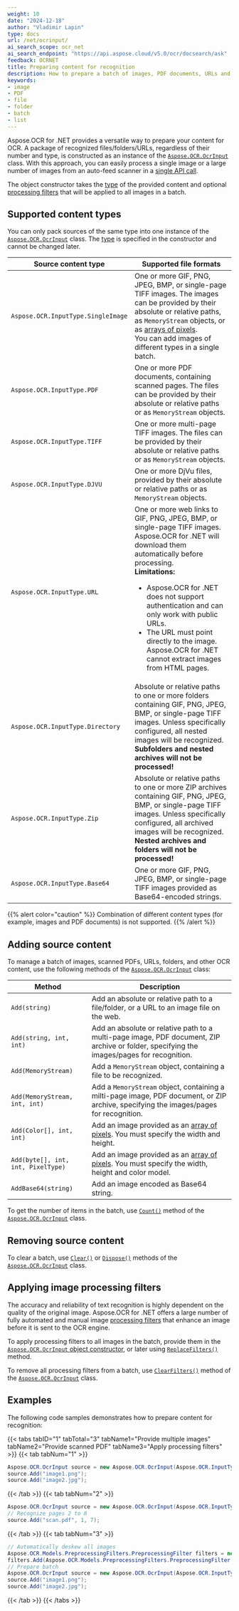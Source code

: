 ```yaml
---
weight: 10
date: "2024-12-18"
author: "Vladimir Lapin"
type: docs
url: /net/ocrinput/
ai_search_scope: ocr_net
ai_search_endpoint: "https://api.aspose.cloud/v5.0/ocr/docsearch/ask"
feedback: OCRNET
title: Preparing content for recognition
description: How to prepare a batch of images, PDF documents, URLs and other content for recognition.
keywords:
- image
- PDF
- file
- folder
- batch
- list
---
```


Aspose.OCR for .NET provides a versatile way to prepare your content for OCR. A package of recognized files/folders/URLs, regardless of their number and type, is constructed as an instance of the [`Aspose.OCR.OcrInput`](https://reference.aspose.com/ocr/net/aspose.ocr/ocrinput/) class. With this approach, you can easily process a single image or a large number of images from an auto-feed scanner in a [single API call](/ocr/net/recognition/).

The object constructor takes the [type](#supported-content-types) of the provided content and optional [processing filters](#applying-image-processing-filters) that will be applied to all images in a batch.

## Supported content types

You can only pack sources of the same type into one instance of the [`Aspose.OCR.OcrInput`](https://reference.aspose.com/ocr/net/aspose.ocr/ocrinput/) class. The [type](https://reference.aspose.com/ocr/net/aspose.ocr/inputtype/) is specified in the constructor and cannot be changed later.

Source content type | Supported file formats
------------------- | ----------------------
`Aspose.OCR.InputType.SingleImage` | One or more GIF, PNG, JPEG, BMP, or single-page TIFF images. The images can be provided by their absolute or relative paths, as `MemoryStream` objects, or as [arrays of pixels](/ocr/net/ocrinput/image-by-pixel/).<br />You can add images of different types in a single batch.
`Aspose.OCR.InputType.PDF` | One or more PDF documents, containing scanned pages. The files can be provided by their absolute or relative paths or as `MemoryStream` objects.
`Aspose.OCR.InputType.TIFF` | One or more multi-page TIFF images. The files can be provided by their absolute or relative paths or as `MemoryStream` objects.
`Aspose.OCR.InputType.DJVU` | One or more DjVu files, provided by their absolute or relative paths or as `MemoryStream` objects.
`Aspose.OCR.InputType.URL` | One or more web links to GIF, PNG, JPEG, BMP, or single-page TIFF images. Aspose.OCR for .NET will download them automatically before processing.<br />**Limitations:**<ul><li>Aspose.OCR for .NET does not support authentication and can only work with public URLs.</li><li>The URL must point directly to the image. Aspose.OCR for .NET cannot extract images from HTML pages.</li></ul>
`Aspose.OCR.InputType.Directory` | Absolute or relative paths to one or more folders containing GIF, PNG, JPEG, BMP, or single-page TIFF images. Unless specifically configured, all nested images will be recognized.<br />**Subfolders and nested archives will not be processed!**
`Aspose.OCR.InputType.Zip` | Absolute or relative paths to one or more ZIP archives containing GIF, PNG, JPEG, BMP, or single-page TIFF images. Unless specifically configured, all archived images will be recognized.<br />**Nested archives and folders will not be processed!**
`Aspose.OCR.InputType.Base64` | One or more GIF, PNG, JPEG, BMP, or single-page TIFF images provided as Base64-encoded strings.

{{% alert color="caution" %}}
Combination of different content types (for example, images and PDF documents) is not supported.
{{% /alert %}}

## Adding source content

To manage a batch of images, scanned PDFs, URLs, folders, and other OCR content, use the following methods of the [`Aspose.OCR.OcrInput`](https://reference.aspose.com/ocr/net/aspose.ocr/ocrinput/) class:

Method | Description
------ | -----------
`Add(string)` | Add an absolute or relative path to a file/folder, or a URL to an image file on the web.
`Add(string, int, int)` | Add an absolute or relative path to a multi-page image, PDF document, ZIP archive or folder, specifying the images/pages for recognition.
`Add(MemoryStream)` | Add a `MemoryStream` object, containing a file to be recognized.
`Add(MemoryStream, int, int)` | Add a `MemoryStream` object, containing a milti-page image, PDF document, or ZIP archive, specifying the images/pages for recognition.
`Add(Color[], int, int)` | Add an image provided as an [array of pixels](/ocr/net/ocrinput/image-by-pixel/#adding-image-as-asposedrawingcolor-array). You must specify the width and height.
`Add(byte[], int, int, PixelType)` | Add an image provided as an [array of pixels](/ocr/net/ocrinput/image-by-pixel/). You must specify the width, height and color model.
`AddBase64(string)` | Add an image encoded as Base64 string.

To get the number of items in the batch, use [`Count()`](https://reference.aspose.com/ocr/net/aspose.ocr/ocrinput/count/) method of the [`Aspose.OCR.OcrInput`](https://reference.aspose.com/ocr/net/aspose.ocr/ocrinput/) class.

## Removing source content

To clear a batch, use [`Clear()`](https://reference.aspose.com/ocr/net/aspose.ocr/ocrinput/clear/) or [`Dispose()`](https://reference.aspose.com/ocr/net/aspose.ocr/ocrinput/dispose/) methods of the [`Aspose.OCR.OcrInput`](https://reference.aspose.com/ocr/net/aspose.ocr/ocrinput/) class.

## Applying image processing filters

The accuracy and reliability of text recognition is highly dependent on the quality of the original image. Aspose.OCR for .NET offers a large number of fully automated and manual image [processing filters](/ocr/net/image-processing/) that enhance an image before it is sent to the OCR engine.

To apply processing filters to all images in the batch, provide them in the [`Aspose.OCR.OcrInput` object constructor](https://reference.aspose.com/ocr/net/aspose.ocr/ocrinput/ocrinput/), or later using [`ReplaceFilters()`](https://reference.aspose.com/ocr/net/aspose.ocr/ocrinput/replacefilters/) method.

To remove all processing filters from a batch, use [`ClearFilters()`](https://reference.aspose.com/ocr/net/aspose.ocr/ocrinput/clearfilters/) method of the [`Aspose.OCR.OcrInput`](https://reference.aspose.com/ocr/net/aspose.ocr/ocrinput/) class.

## Examples

The following code samples demonstrates how to prepare content for recognition:

{{< tabs tabID="1" tabTotal="3" tabName1="Provide multiple images" tabName2="Provide scanned PDF" tabName3="Apply processing filters" >}}
{{< tab tabNum="1" >}}
```csharp
Aspose.OCR.OcrInput source = new Aspose.OCR.OcrInput(Aspose.OCR.InputType.SingleImage);
source.Add("image1.png");
source.Add("image2.jpg");
```
{{< /tab >}}
{{< tab tabNum="2" >}}
```csharp
Aspose.OCR.OcrInput source = new Aspose.OCR.OcrInput(Aspose.OCR.InputType.PDF);
// Recognize pages 2 to 8
source.Add("scan.pdf", 1, 7);
```
{{< /tab >}}
{{< tab tabNum="3" >}}
```csharp
// Automatically deskew all images
Aspose.OCR.Models.PreprocessingFilters.PreprocessingFilter filters = new Aspose.OCR.Models.PreprocessingFilters.PreprocessingFilter();
filters.Add(Aspose.OCR.Models.PreprocessingFilters.PreprocessingFilter.AutoSkew());
// Prepare batch
Aspose.OCR.OcrInput source = new Aspose.OCR.OcrInput(Aspose.OCR.InputType.SingleImage, filters);
source.Add("image1.png");
source.Add("image2.jpg");
```
{{< /tab >}}
{{< /tabs >}}
